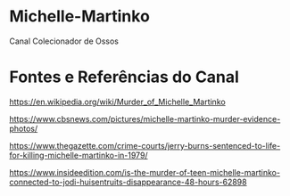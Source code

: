 # Michelle-Martinko
Canal Colecionador de Ossos

# Fontes e Referências do Canal

https://en.wikipedia.org/wiki/Murder_of_Michelle_Martinko

https://www.cbsnews.com/pictures/michelle-martinko-murder-evidence-photos/

https://www.thegazette.com/crime-courts/jerry-burns-sentenced-to-life-for-killing-michelle-martinko-in-1979/

https://www.insideedition.com/is-the-murder-of-teen-michelle-martinko-connected-to-jodi-huisentruits-disappearance-48-hours-62898
